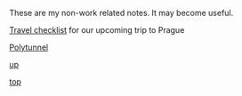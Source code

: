 These are my non-work related notes. It may become useful.

[Travel checklist](travel_checklist.md) for our upcoming trip to Prague

[Polytunnel](Polytunnel.md)


[up](README.md)

[top](../README.md)

